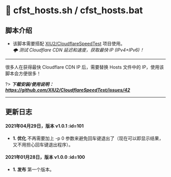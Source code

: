 # 📑 cfst_hosts.sh / cfst_hosts.bat

## 脚本介绍

- 该脚本需要搭配 [XIU2/CloudflareSpeedTest](https://github.com/XIU2/CloudflareSpeedTest) 项目使用。  
_🌩 测试 Cloudflare CDN 延迟和速度，获取最快 IP (IPv4+IPv6)！_

****

很多人在获得最快 Cloudflare CDN IP 后，需要替换 Hosts 文件中的 IP，使用该脚本会方便很多！

?> ***下载安装/使用说明：https://github.com/XIU2/CloudflareSpeedTest/issues/42***

****

## 更新日志

#### 2021年04月29日，版本 v1.0.1 :id=101
 - **1. 优化** 不再需要加上 -p 0 参数来避免回车键退出了（现在可以即显示结果，又不用担心回车键退出程序）。  

#### 2021年01月28日，版本 v1.0.0 :id=100
 - **1. 发布** 第一个版本。  